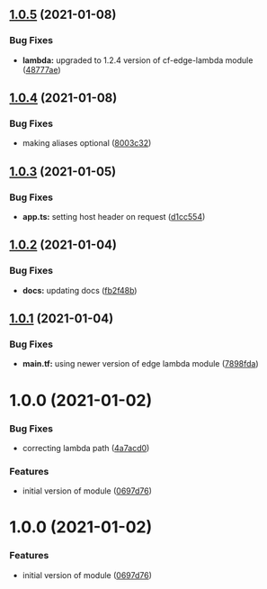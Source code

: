 ## [1.0.5](http://bitbucket.org/adaptavistlabs/module-aws-cloudfront-ld-router/compare/v1.0.4...v1.0.5) (2021-01-08)


### Bug Fixes

* **lambda:** upgraded to 1.2.4 version of cf-edge-lambda module ([48777ae](http://bitbucket.org/adaptavistlabs/module-aws-cloudfront-ld-router/commits/48777ae0ec386d6cda7e5f5cfc6b30e6736c2cc1))

## [1.0.4](http://bitbucket.org/adaptavistlabs/module-aws-cloudfront-ld-router/compare/v1.0.3...v1.0.4) (2021-01-08)


### Bug Fixes

* making aliases optional ([8003c32](http://bitbucket.org/adaptavistlabs/module-aws-cloudfront-ld-router/commits/8003c3239e6fde1a3f00c7260d47c9bb03f2c30c))

## [1.0.3](http://bitbucket.org/adaptavistlabs/module-aws-cloudfront-ld-router/compare/v1.0.2...v1.0.3) (2021-01-05)


### Bug Fixes

* **app.ts:** setting host header on request ([d1cc554](http://bitbucket.org/adaptavistlabs/module-aws-cloudfront-ld-router/commits/d1cc5543e2aac5ebd8c6bc3960a4508f10d757ff))

## [1.0.2](http://bitbucket.org/adaptavistlabs/module-aws-cloudfront-ld-router/compare/v1.0.1...v1.0.2) (2021-01-04)


### Bug Fixes

* **docs:** updating docs ([fb2f48b](http://bitbucket.org/adaptavistlabs/module-aws-cloudfront-ld-router/commits/fb2f48be936dc42b72989dee06cd8c28ef050c63))

## [1.0.1](http://bitbucket.org/adaptavistlabs/module-aws-cloudfront-ld-router/compare/v1.0.0...v1.0.1) (2021-01-04)


### Bug Fixes

* **main.tf:** using newer version of edge lambda module ([7898fda](http://bitbucket.org/adaptavistlabs/module-aws-cloudfront-ld-router/commits/7898fdad3fe3710908bf2aebc7c7c49d7ea3b4ba))

# 1.0.0 (2021-01-02)


### Bug Fixes

* correcting lambda path ([4a7acd0](http://bitbucket.org/adaptavistlabs/module-aws-cloudfront-ld-router/commits/4a7acd08cdb35d46583cb314d813c4acee163cdd))


### Features

* initial version of module ([0697d76](http://bitbucket.org/adaptavistlabs/module-aws-cloudfront-ld-router/commits/0697d76f19917e14a0a6a5e78e7410b0c32ff96b))

# 1.0.0 (2021-01-02)


### Features

* initial version of module ([0697d76](http://bitbucket.org/adaptavistlabs/module-aws-cloudfront-ld-router/commits/0697d76f19917e14a0a6a5e78e7410b0c32ff96b))

